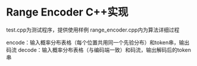 # Range Encoder C++实现

test.cpp为测试程序，提供使用样例
range_encoder.cpp内为算法详细过程

encode：输入概率分布表格（每个位置共用同一个先验分布）和token串，输出码流
decode：输入概率分布表格（与编码端一致）和码流，输出解码后的token串